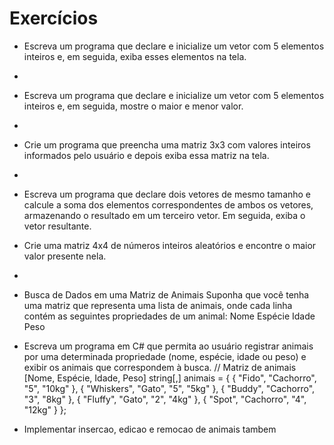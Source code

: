 
# Exercícios
- Escreva um programa que declare e inicialize um vetor com 5 elementos inteiros e, em seguida, exiba esses elementos na tela.
- 
- Escreva um programa que declare e inicialize um vetor com 5 elementos inteiros e, em seguida, mostre o maior e menor valor.
- 
- Crie um programa que preencha uma matriz 3x3 com valores inteiros informados pelo usuário e depois exiba essa matriz na tela.
- 
- Escreva um programa que declare dois vetores de mesmo tamanho e calcule a soma dos elementos correspondentes de ambos os vetores, armazenando o resultado em um terceiro vetor. Em seguida, exiba o vetor resultante.
- Crie uma matriz 4x4 de números inteiros aleatórios e encontre o maior valor presente nela.
- 
- Busca de Dados em uma Matriz de Animais
  Suponha que você tenha uma matriz que representa uma lista de animais, onde cada linha contém as seguintes propriedades de um animal:
    Nome
    Espécie
    Idade
    Peso

- Escreva um programa em C# que permita ao usuário registrar animais por uma determinada propriedade (nome, espécie, idade ou peso) e exibir os animais que correspondem à busca.
  // Matriz de animais [Nome, Espécie, Idade, Peso]
        string[,] animais = {
            { "Fido", "Cachorro", "5", "10kg" },
            { "Whiskers", "Gato", "5", "5kg" },
            { "Buddy", "Cachorro", "3", "8kg" },
            { "Fluffy", "Gato", "2", "4kg" },
            { "Spot", "Cachorro", "4", "12kg" }
        };


- Implementar insercao, edicao e remocao de animais tambem